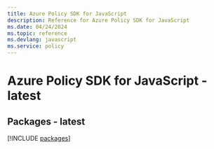 ```yaml
---
title: Azure Policy SDK for JavaScript
description: Reference for Azure Policy SDK for JavaScript
ms.date: 04/24/2024
ms.topic: reference
ms.devlang: javascript
ms.service: policy
---
```

# Azure Policy SDK for JavaScript - latest
## Packages - latest
[!INCLUDE [packages](policy-index.md)]
